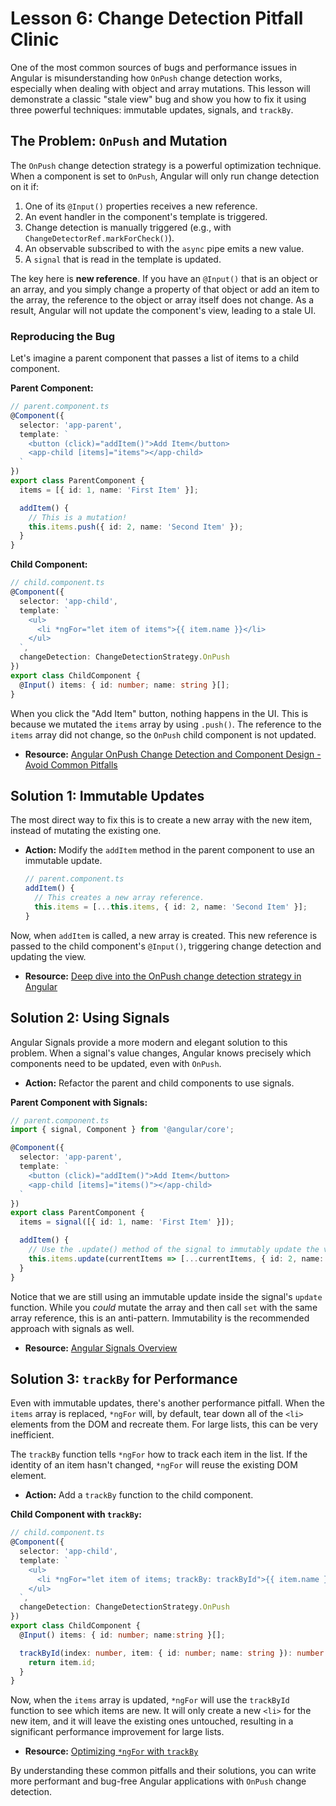 # Lesson 6: Change Detection Pitfall Clinic

One of the most common sources of bugs and performance issues in Angular is misunderstanding how `OnPush` change detection works, especially when dealing with object and array mutations. This lesson will demonstrate a classic "stale view" bug and show you how to fix it using three powerful techniques: immutable updates, signals, and `trackBy`.

## The Problem: `OnPush` and Mutation

The `OnPush` change detection strategy is a powerful optimization technique. When a component is set to `OnPush`, Angular will only run change detection on it if:
1.  One of its `@Input()` properties receives a new reference.
2.  An event handler in the component's template is triggered.
3.  Change detection is manually triggered (e.g., with `ChangeDetectorRef.markForCheck()`).
4.  An observable subscribed to with the `async` pipe emits a new value.
5.  A `signal` that is read in the template is updated.

The key here is **new reference**. If you have an `@Input()` that is an object or an array, and you simply change a property of that object or add an item to the array, the reference to the object or array itself does not change. As a result, Angular will not update the component's view, leading to a stale UI.

### Reproducing the Bug

Let's imagine a parent component that passes a list of items to a child component.

**Parent Component:**
```typescript
// parent.component.ts
@Component({
  selector: 'app-parent',
  template: `
    <button (click)="addItem()">Add Item</button>
    <app-child [items]="items"></app-child>
  `
})
export class ParentComponent {
  items = [{ id: 1, name: 'First Item' }];

  addItem() {
    // This is a mutation!
    this.items.push({ id: 2, name: 'Second Item' });
  }
}
```

**Child Component:**
```typescript
// child.component.ts
@Component({
  selector: 'app-child',
  template: `
    <ul>
      <li *ngFor="let item of items">{{ item.name }}</li>
    </ul>
  `,
  changeDetection: ChangeDetectionStrategy.OnPush
})
export class ChildComponent {
  @Input() items: { id: number; name: string }[];
}
```

When you click the "Add Item" button, nothing happens in the UI. This is because we mutated the `items` array by using `.push()`. The reference to the `items` array did not change, so the `OnPush` child component is not updated.

- **Resource:** [Angular OnPush Change Detection and Component Design - Avoid Common Pitfalls](https://blog.angular-university.io/onpush-change-detection-how-it-works/)

## Solution 1: Immutable Updates

The most direct way to fix this is to create a new array with the new item, instead of mutating the existing one.

- **Action:** Modify the `addItem` method in the parent component to use an immutable update.
  ```typescript
  // parent.component.ts
  addItem() {
    // This creates a new array reference.
    this.items = [...this.items, { id: 2, name: 'Second Item' }];
  }
  ```
Now, when `addItem` is called, a new array is created. This new reference is passed to the child component's `@Input()`, triggering change detection and updating the view.

- **Resource:** [Deep dive into the OnPush change detection strategy in Angular](https://angular.love/deep-dive-into-the-onpush-change-detection-strategy-in-angular/)

## Solution 2: Using Signals

Angular Signals provide a more modern and elegant solution to this problem. When a signal's value changes, Angular knows precisely which components need to be updated, even with `OnPush`.

- **Action:** Refactor the parent and child components to use signals.

**Parent Component with Signals:**
```typescript
// parent.component.ts
import { signal, Component } from '@angular/core';

@Component({
  selector: 'app-parent',
  template: `
    <button (click)="addItem()">Add Item</button>
    <app-child [items]="items()"></app-child>
  `
})
export class ParentComponent {
  items = signal([{ id: 1, name: 'First Item' }]);

  addItem() {
    // Use the .update() method of the signal to immutably update the value.
    this.items.update(currentItems => [...currentItems, { id: 2, name: 'Second Item' }]);
  }
}
```
Notice that we are still using an immutable update inside the signal's `update` function. While you *could* mutate the array and then call `set` with the same array reference, this is an anti-pattern. Immutability is the recommended approach with signals as well.

- **Resource:** [Angular Signals Overview](https://angular.io/guide/signals)

## Solution 3: `trackBy` for Performance

Even with immutable updates, there's another performance pitfall. When the `items` array is replaced, `*ngFor` will, by default, tear down all of the `<li>` elements from the DOM and recreate them. For large lists, this can be very inefficient.

The `trackBy` function tells `*ngFor` how to track each item in the list. If the identity of an item hasn't changed, `*ngFor` will reuse the existing DOM element.

- **Action:** Add a `trackBy` function to the child component.

**Child Component with `trackBy`:**
```typescript
// child.component.ts
@Component({
  selector: 'app-child',
  template: `
    <ul>
      <li *ngFor="let item of items; trackBy: trackById">{{ item.name }}</li>
    </ul>
  `,
  changeDetection: ChangeDetectionStrategy.OnPush
})
export class ChildComponent {
  @Input() items: { id: number; name:string }[];

  trackById(index: number, item: { id: number; name: string }): number {
    return item.id;
  }
}
```
Now, when the `items` array is updated, `*ngFor` will use the `trackById` function to see which items are new. It will only create a new `<li>` for the new item, and it will leave the existing ones untouched, resulting in a significant performance improvement for large lists.

- **Resource:** [Optimizing `*ngFor` with `trackBy`](https://medium.com/@ausaf.cs/angular-change-detection-how-it-works-and-how-to-optimize-it-77fb189d2282)

By understanding these common pitfalls and their solutions, you can write more performant and bug-free Angular applications with `OnPush` change detection.